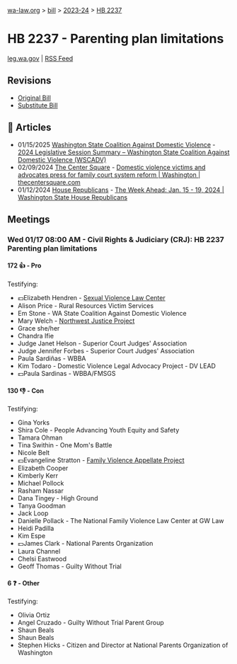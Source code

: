 [wa-law.org](/) > [bill](/bill/) > [2023-24](/bill/2023-24/) > [HB 2237](/bill/2023-24/hb/2237/)

# HB 2237 - Parenting plan limitations
[leg.wa.gov](https://app.leg.wa.gov/billsummary?BillNumber=2237&Year=2023&Initiative=false) | [RSS Feed](./rss.xml)

## Revisions
* [Original Bill](1/)
* [Substitute Bill](S/)

## 📰 Articles
* 01/15/2025 [Washington State Coalition Against Domestic Violence](/org/washington_state_coalition_against_domestic_violence/) - [2024 Legislative Session Summary – Washington State Coalition Against Domestic Violence (WSCADV)](https://wscadv.org/resources/2024-legislative-session-summary/#:~:text=HB%202237)
* 02/09/2024 [The Center Square](/org/the_center_square/) - [Domestic violence victims and advocates press for family court system reform | Washington | thecentersquare.com](https://www.thecentersquare.com/washington/article_0c4f4c72-c79c-11ee-9674-5f1fc8b3a413.html#:~:text=HB%202237.)
* 01/12/2024 [House Republicans](/org/house_republicans/) - [The Week Ahead: Jan. 15 - 19, 2024 | Washington State House Republicans](http://houserepublicans.wa.gov/week/the-week-ahead-jan-15-19-2024/#:~:text=HB%202237)

## Meetings
### Wed 01/17 08:00 AM - Civil Rights & Judiciary (CRJ): HB 2237 Parenting plan limitations
#### 172 👍 - Pro
Testifying:
* 💵Elizabeth Hendren - [Sexual Violence Law Center](/org/sexual_violence_law_center/)
* Alison Price - Rural Resources Victim Services
* Em Stone - WA State Coalition Against Domestic Violence
* Mary Welch - [Northwest Justice Project](/org/northwest_justice_project/)
* Grace she/her
* Chandra Ifie
* Judge Janet Helson - Superior Court Judges' Association
* Judge Jennifer Forbes - Superior Court Judges' Association
* Paula Sardiñas - WBBA
* Kim Todaro - Domestic Violence Legal Advocacy Project - DV LEAD
* 💵Paula Sardinas - WBBA/FMSGS

#### 130 👎 - Con
Testifying:
* Gina Yorks
* Shira Cole - People Advancing Youth Equity and Safety
* Tamara Ohman
* Tina Swithin - One Mom's Battle
* Nicole Belt
* 💵Evangeline Stratton - [Family Violence Appellate Project](/org/family_violence_appellate_project/)
* Elizabeth Cooper
* Kimberly Kerr
* Michael Pollock
* Rasham Nassar
* Dana Tingey - High Ground
* Tanya Goodman
* Jack Loop
* Danielle Pollack - The National Family Violence Law Center at GW Law
* Heidi Padilla
* Kim Espe
* 💵James Clark - National Parents Organization
* Laura Channel
* Chelsi Eastwood
* Geoff Thomas - Guilty Without Trial

#### 6 ❓ - Other
Testifying:
* Olivia Ortiz
* Angel Cruzado - Guilty Without Trial Parent Group
* Shaun Beals
* Shaun Beals
* Stephen Hicks - Citizen and Director at National Parents Organization of Washington

